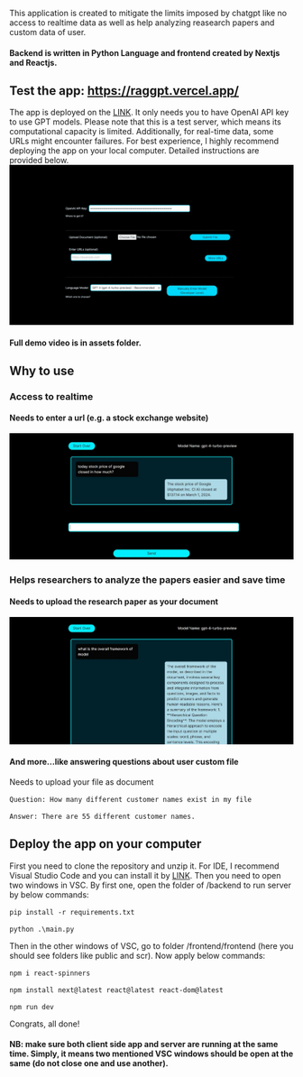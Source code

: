 This application is created to mitigate the limits imposed by chatgpt like no access to realtime data as well as help analyzing reasearch papers and custom data of user.
#### Backend is written in Python Language and frontend created by Nextjs and Reactjs. 
## Test the app: https://raggpt.vercel.app/
The app is deployed on the [LINK](https://raggpt.vercel.app/). It only needs you to have OpenAI API key to use GPT models. Please note that this is a test server, which means its computational capacity is limited. Additionally, for real-time data, some URLs might encounter failures. For best experience, I highly recommend deploying the app on your local computer. Detailed instructions are provided below.
![image1](assets/demo.gif)
#### Full demo video is in assets folder.
## Why to use

### Access to realtime 
#### Needs to enter a url (e.g. a stock exchange website) 
![image1](assets/1.jpg)

### Helps researchers to analyze the papers easier and save time
#### Needs to upload the research paper as your document
![image2](assets/2.jpg)

#### And more...like answering questions about user custom file
Needs to upload your file as document
```
Question: How many different customer names exist in my file
```
```
Answer: There are 55 different customer names.
```

## Deploy the app on your computer
First you need to clone the repository and unzip it. For IDE, I recommend Visual Studio Code and you can install it by [LINK](https://code.visualstudio.com/download). Then you need to open two windows in VSC. By first one, open the folder of /backend to run server by below commands:

```
pip install -r requirements.txt
```
```
python .\main.py
```

Then in the other windows of VSC, go to folder /frontend/frontend (here you should see folders like public and scr). Now apply below commands:
```
npm i react-spinners
```
```
npm install next@latest react@latest react-dom@latest
```
```
npm run dev
```
Congrats, all done! 
#### NB: make sure both client side app and server are running at the same time. Simply, it means two mentioned VSC windows should be open at the same (do not close one and use another).
